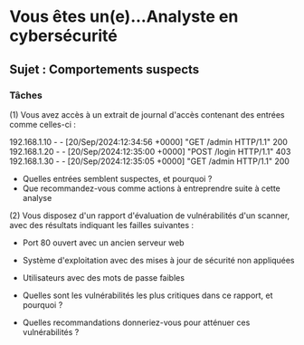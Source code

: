 # Vous êtes un(e)...Analyste en cybersécurité

## Sujet : Comportements suspects

### Tâches

(1) Vous avez accès à un extrait de journal d'accès contenant des entrées comme celles-ci :

192.168.1.10 - - [20/Sep/2024:12:34:56 +0000] "GET /admin HTTP/1.1" 200
192.168.1.20 - - [20/Sep/2024:12:35:00 +0000] "POST /login HTTP/1.1" 403
192.168.1.30 - - [20/Sep/2024:12:35:05 +0000] "GET /admin HTTP/1.1" 200

- Quelles entrées semblent suspectes, et pourquoi ?
- Que recommandez-vous comme actions à entreprendre suite à cette analyse 

(2) Vous disposez d'un rapport d'évaluation de vulnérabilités d'un scanner, avec des résultats indiquant les failles suivantes :
- Port 80 ouvert avec un ancien serveur web
- Système d'exploitation avec des mises à jour de sécurité non appliquées
- Utilisateurs avec des mots de passe faibles

- Quelles sont les vulnérabilités les plus critiques dans ce rapport, et pourquoi ?
- Quelles recommandations donneriez-vous pour atténuer ces vulnérabilités ?